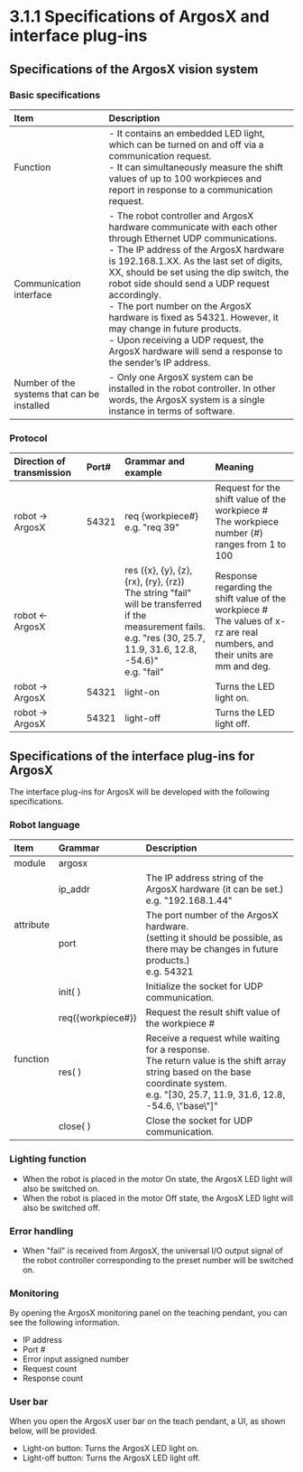 # 3.1.1 Specifications of ArgosX and interface plug-ins

## Specifications of the ArgosX vision system


### Basic specifications
<table>
  <thead>
    <tr>
      <th style="text-align:left">Item</th>
      <th style="text-align:left">Description</th>
    </tr>
  </thead>
  <tbody>
    <tr>
      <td>Function</td>
      <td>
       - It contains an embedded LED light, which can be turned on and off via a communication request.</br>
       - It can simultaneously measure the shift values of up to 100 workpieces and report in response to a communication request.
      </td>
    </tr>
   <tr>
      <td>Communication interface</td>
      <td>
       - The robot controller and ArgosX hardware communicate with each other through Ethernet UDP communications.</br>
        - The IP address of the ArgosX hardware is 192.168.1.XX. As the last set of digits, XX, should be set using the dip switch, the robot side should send a UDP request accordingly.</br>
        - The port number on the ArgosX hardware is fixed as 54321. However, it may change in future products.</br>
        - Upon receiving a UDP request, the ArgosX hardware will send a response to the sender’s IP address.
      </td>
    </tr>
    <tr>
      <td>Number of the systems that can be installed</td>
      <td>
       - Only one ArgosX system can be installed in the robot controller. In other words, the ArgosX system is a single instance in terms of software.
      </td>
    </tr>
  </tbody>
</table>

### Protocol
<table>
  <thead>
    <tr>
      <th style="text-align:left">Direction of transmission</th>
      <th style="text-align:left">Port#</th>
      <th style="text-align:left">Grammar and example</th>
      <th style="text-align:left">Meaning</th>
    </tr>
  </thead>
  <tbody>
    <tr>
      <td>robot → ArgosX</td>
      <td>54321</td>
      <td>req {workpiece#}</br>
        e.g. "req 39"</td>
      <td>Request for the shift value of the workpiece #</br>The workpiece number (#) ranges from 1 to 100 </td>
    </tr>
   <tr>
      <td>robot ← ArgosX</td>
      <td></td>
      <td>res ({x}, {y}, {z}, {rx}, {ry}, {rz})</br>
            The string "fail" will be transferred if the measurement fails.</br>
            e.g. "res (30, 25.7, 11.9, 31.6, 12.8, -54.6)"</br>
            e.g. "fail"</td>
      <td>Response regarding the shift value of the workpiece #</br>
        The values of x-rz are real numbers, and their units are mm and deg.</td>
    </tr>
    <tr>
      <td>robot → ArgosX</td>
      <td>54321</td>
      <td>light-on</td>
      <td>Turns the LED light on.</td>
    </tr>
    <tr>
      <td>robot → ArgosX</td>
      <td>54321</td>
      <td>light-off</td>
      <td>Turns the LED light off.</td>
    </tr>
  </tbody>
</table>

## Specifications of the interface plug-ins for ArgosX


The interface plug-ins for ArgosX will be developed with the following specifications.



### Robot language
<table>
  <thead>
    <tr>
      <th style="text-align:left">Item</th>
      <th style="text-align:left">Grammar</th>
      <th style="text-align:left">Description</th>
    </tr>
  </thead>
  <tbody>
    <tr>
      <td>module</td>
      <td>argosx</td>
      <td></td>
    </tr>
   <tr>
      <td rowspan="2">attribute</td>
      <td>ip_addr</td>
      <td>The IP address string of the ArgosX hardware (it can be set.)</br>e.g. "192.168.1.44"</td>
    </tr>
    <tr>
      <td>port</td>
      <td>The port number of the ArgosX hardware.</br>(setting it should be possible, as there may be changes in future products.)</br>e.g. 54321</td>
    </tr>
    <tr>
      <td rowspan="4">function</td>
      <td>init( )</td>
      <td>Initialize the socket for UDP communication.</td>
    </tr>
    <tr>
      <td>req({workpiece#})</td>
      <td>Request the result shift value of the workpiece #</td>
    </tr>
    <tr>
      <td>res( )</td>
      <td>Receive a request while waiting for a response.</br>The return value is the shift array string based on the base coordinate system.</br>e.g. "[30, 25.7, 11.9, 31.6, 12.8, -54.6, \"base\"]"</td>
    </tr>
    <tr>
      <td>close( )</td>
      <td>Close the socket for UDP communication.</td>
    </tr>
  </tbody>
</table>

### Lighting function
- When the robot is placed in the motor On state, the ArgosX LED light will also be switched on.
- When the robot is placed in the motor Off state, the ArgosX LED light will also be switched off.

### Error handling
- When "fail" is received from ArgosX, the universal I/O output signal of the robot controller corresponding to the preset number will be switched on.


### Monitoring
By opening the ArgosX monitoring panel on the teaching pendant, you can see the following information.

- IP address
- Port #
- Error input assigned number
- Request count
- Response count



### User bar
When you open the ArgosX user bar on the teach pendant, a UI, as shown below, will be provided.

- Light-on button: Turns the ArgosX LED light on.
- Light-off button: Turns the ArgosX LED light off.